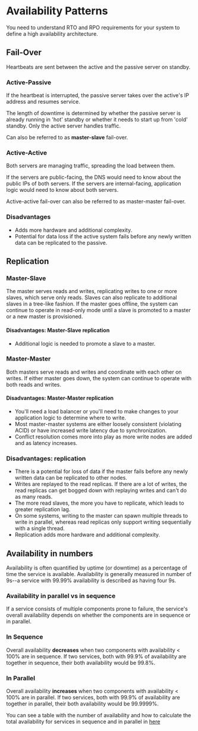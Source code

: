 # Availability Patterns
You need to understand RTO and RPO requirements for your system to define a high availability architecture.
## Fail-Over
Heartbeats are sent between the active and the passive server on standby.
### Active-Passive
 If the heartbeat is interrupted, the passive server takes over the active's IP address and resumes service.

The length of downtime is determined by whether the passive server is already running in 'hot' standby or whether it needs to start up from 'cold' standby. Only the active server handles traffic.

Can also be referred to as **master-slave** fail-over.
### Active-Active
Both servers are managing traffic, spreading the load between them.

If the servers are public-facing, the DNS would need to know about the public IPs of both servers. If the servers are internal-facing, application logic would need to know about both servers.

Active-active fail-over can also be referred to as master-master fail-over.
### Disadvantages
- Adds more hardware and additional complexity.
- Potential for data loss if the active system fails before any newly written data can be replicated to the passive.
## Replication
### Master-Slave 
The master serves reads and writes, replicating writes to one or more slaves, which serve only reads. Slaves can also replicate to additional slaves in a tree-like fashion. If the master goes offline, the system can continue to operate in read-only mode until a slave is promoted to a master or a new master is provisioned.
#### Disadvantages: Master-Slave replication
- Additional logic is needed to promote a slave to a master.
### Master-Master
Both masters serve reads and writes and coordinate with each other on writes. If either master goes down, the system can continue to operate with both reads and writes.
#### Disadvantages: Master-Master replication
- You'll need a load balancer or you'll need to make changes to your application logic to determine where to write.
- Most master-master systems are either loosely consistent (violating ACID) or have increased write latency due to synchronization.
- Conflict resolution comes more into play as more write nodes are added and as latency increases.
### Disadvantages: replication
- There is a potential for loss of data if the master fails before any newly written data can be replicated to other nodes.
- Writes are replayed to the read replicas. If there are a lot of writes, the read replicas can get bogged down with replaying writes and can't do as many reads.
- The more read slaves, the more you have to replicate, which leads to greater replication lag.
- On some systems, writing to the master can spawn multiple threads to write in parallel, whereas read replicas only support writing sequentially with a single thread.
- Replication adds more hardware and additional complexity.

## Availability in numbers
Availability is often quantified by uptime (or downtime) as a percentage of time the service is available. Availability is generally measured in number of 9s--a service with 99.99% availability is described as having four 9s.
### Availability in parallel vs in sequence
If a service consists of multiple components prone to failure, the service's overall availability depends on whether the components are in sequence or in parallel.
### In Sequence
Overall availability **decreases** when two components with availability < 100% are in sequence.
If two services, both with 99.9% of availability are together in sequence, their both availability would be 99.8%.
### In Parallel
Overall availability **increases** when two components with availability < 100% are in parallel.
If two services, both with 99.9% of availability are together in parallel, their both availability would be 99.9999%.

You can see a table with the number of availability and how to calculate the total availability for services in sequence and in parallel in [here](https://github.com/donnemartin/system-design-primer?tab=readme-ov-file#availability-in-numbers)